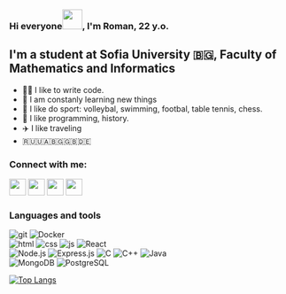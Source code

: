 <h3 align="left">
    Hi everyone<img src="https://raw.githubusercontent.com/MartinHeinz/MartinHeinz/master/wave.gif" width="36"/>, I'm Roman, 22 y.o.<br>
</h3>

## I'm а student at Sofia University 🇧🇬, Faculty of Mathematics and Informatics
- 👨‍💻 I like to write code.
- 💫 I am constanly learning new things
- 💪 I like do sport: volleybal, swimming, footbal, table tennis, chess.
- 📜 I like programming, history.
- ✈️ I like traveling
- 🇷🇺🇺🇦🇧🇬🇬🇧🇩🇪

### Connect with me:
<p align="left">
    <a href = "https://www.instagram.com/litva_odobryayet/"><img src="contacts/instagram.png" width = "30px"/></a>
    <a href = "https://t.me/RaMzeSS03"><img src="contacts/telegram.png" width = "30px"/></a>
    <a href = "https://twitter.com/rlytvynov03"><img src="contacts/twitter.png" width = "30px"/></a>
    <a href = "mailto:litvinromeo@gmail.com"><img src="contacts/gmail.png" width = "30px"/></a>
</p>

### Languages and tools
<p align="left">
    <img alt="git" src="https://img.shields.io/badge/-Git-F05032?style=flat-flat&logo=git&logoColor=white" />
    <img alt="Docker" src="https://img.shields.io/badge/-Docker-2496ED?style=flat&logo=docker&logoColor=white" />
    <br/>
    <img alt="html" src="https://img.shields.io/badge/-HTML-orange?style=flat-flat&logo=html&logoColor=white" />
    <img alt="css" src="https://img.shields.io/badge/-CSS-blue?style=flat-flat&logo=css&logoColor=white" />
    <img alt="js" src="https://img.shields.io/badge/-JavaScript-F7DF1E?style=flat-flat&logo=javascript&logoColor=black" />
    <img alt="React" src="https://img.shields.io/badge/-React-61DAFB?style=flat&logo=react&logoColor=black" />
    <br/>
    <img alt="Node.js" src="https://img.shields.io/badge/-Node.js-339933?style=flat&logo=node.js&logoColor=white" />
    <img alt="Express.js" src="https://img.shields.io/badge/-Express.js-000000?style=flat&logo=express&logoColor=white" />
    <img alt="C" src="https://img.shields.io/badge/C-blue.svg?style=flat&logo=c&logoColor=white" />
    <img alt="C++" src="https://img.shields.io/badge/-C++-blue?style=flat-flat&logo=c%2B%2B&logoColor=white" />
    <img alt="Java" src="https://img.shields.io/badge/-Java-007396?style=flat&logo=java&logoColor=white" />
    <br/>
    <img alt="MongoDB" src="https://img.shields.io/badge/-MongoDB-47A248?style=flat&logo=mongodb&logoColor=white" />
    <img alt="PostgreSQL" src="https://img.shields.io/badge/-PostgreSQL-336791?style=flat&logo=postgresql&logoColor=white" />
</p>

[![Top Langs](https://github-readme-stats.vercel.app/api/top-langs/?username=rlytvynov&layout=compact)](https://github.com/anuraghazra/github-readme-stats)
